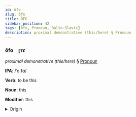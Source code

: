 ```yaml
---
id: ôfo
slug: ôfo
title: ÔFO
sidebar_position: 42
tags: [ôfo, Pronoun, Balto-Slavic]
description: proximal demonstrative (this/here) § Pronoun
---
```


### ôfo&emsp;<span kind="abugida">ɽıɤ</span>

*proximal demonstrative (this/here)* **§** [Pronoun](../../tags/Pronoun)

**IPA**: /ˈo.fɑ/

**Verb**: to be this

**Noun**: this

**Modifier**: this

<details>
    <summary>Origin</summary>
    Macedonian ова ova [ˈɔva]<br/>
    <em>Balto-Slavic Language Family</em>
</details>